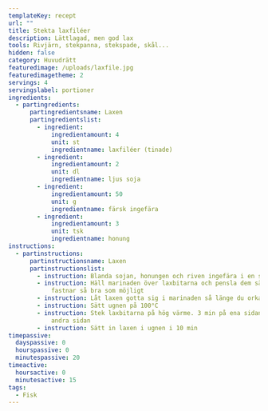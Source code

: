 ```yaml
---
templateKey: recept
url: ""
title: Stekta laxfiléer
description: Lättlagad, men god lax
tools: Rivjärn, stekpanna, stekspade, skål...
hidden: false
category: Huvudrätt
featuredimage: /uploads/laxfile.jpg
featuredimagetheme: 2
servings: 4
servingslabel: portioner
ingredients:
  - partingredients:
      partingredientsname: Laxen
      partingredientslist:
        - ingredient:
            ingredientamount: 4
            unit: st
            ingredientname: laxfiléer (tinade)
        - ingredient:
            ingredientamount: 2
            unit: dl
            ingredientname: ljus soja
        - ingredient:
            ingredientamount: 50
            unit: g
            ingredientname: färsk ingefära
        - ingredient:
            ingredientamount: 3
            unit: tsk
            ingredientname: honung
instructions:
  - partinstructions:
      partinstructionsname: Laxen
      partinstructionslist:
        - instruction: Blanda sojan, honungen och riven ingefära i en skål
        - instruction: Häll marinaden över laxbitarna och pensla dem så att marinaden
            fastnar så bra som möjligt
        - instruction: Låt laxen gotta sig i marinaden så länge du orkar vänta
        - instruction: Sätt ugnen på 100°C
        - instruction: Stek laxbitarna på hög värme. 3 min på ena sidan, sedan 1 min på
            andra sidan
        - instruction: Sätt in laxen i ugnen i 10 min
timepassive:
  dayspassive: 0
  hourspassive: 0
  minutespassive: 20
timeactive:
  hoursactive: 0
  minutesactive: 15
tags:
  - Fisk
---
```

